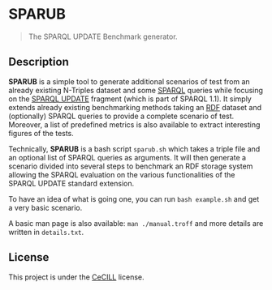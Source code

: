 SPARUB
======

> The SPARQL UPDATE Benchmark generator.

Description
-----------

__SPARUB__ is a simple tool to generate additional scenarios of test
from an already existing N-Triples dataset and some
[SPARQL](https://www.w3.org/TR/sparql11-query/) queries while focusing
on the [SPARQL UPDATE](https://www.w3.org/TR/sparql11-update/)
fragment (which is part of SPARQL 1.1). It simply extends already
existing benchmarking methods taking an
[RDF](https://www.w3.org/TR/2004/REC-rdf-primer-20040210/) dataset and
(optionally) SPARQL queries to provide a complete scenario of
test. Moreover, a list of predefined metrics is also available to
extract interesting figures of the tests.

Technically, __SPARUB__ is a bash script `sparub.sh` which takes a
triple file and an optional list of SPARQL queries as arguments. It
will then generate a scenario divided into several steps to benchmark
an RDF storage system allowing the SPARQL evaluation on the various
functionalities of the SPARQL UPDATE standard extension.

To have an idea of what is going one, you can run `bash example.sh`
and get a very basic scenario.

A basic man page is also available: `man ./manual.troff` and more
details are written in `details.txt`.

License
-------

This project is under the [CeCILL](http://www.cecill.info/index.en.html) license.

